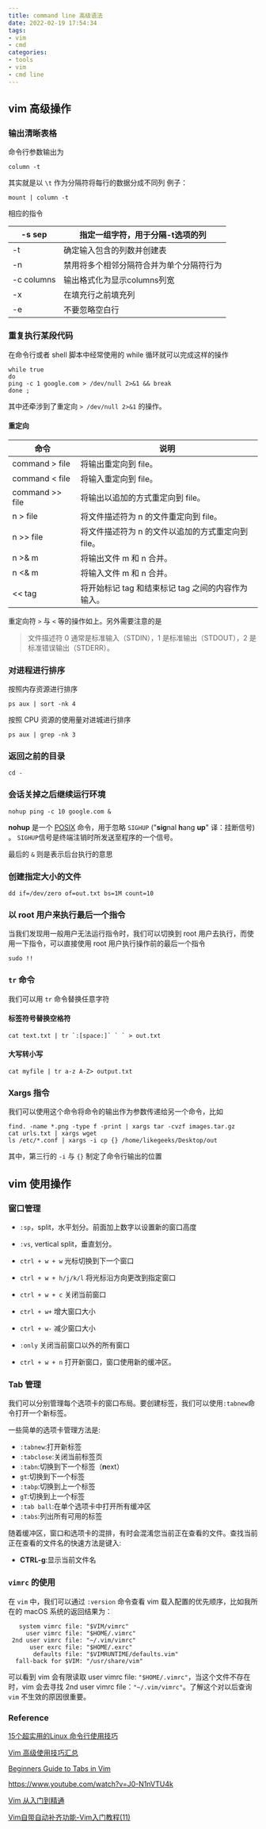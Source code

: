 ```yaml
---
title: command line 高级语法
date: 2022-02-19 17:54:34
tags: 
- vim
- cmd
categories:
- tools
- vim
- cmd line
---
```


## vim 高级操作

### 输出清晰表格

命令行参数输出为

```shell
column -t
```

其实就是以 `\t` 作为分隔符将每行的数据分成不同列
例子：

```
mount | column -t
```

相应的指令

| -s sep     | 指定一组字符，用于分隔-t选项的列    |
| ---------- | -------------------- |
| -t         | 确定输入包含的列数并创建表        |
| -n         | 禁用将多个相邻分隔符合并为单个分隔符行为 |
| -c columns | 输出格式化为显示columns列宽    |
| -x         | 在填充行之前填充列            |
| -e         | 不要忽略空白行              |

### 重复执行某段代码

在命令行或者 shell 脚本中经常使用的 while 循环就可以完成这样的操作

```shell
while true
do 
ping -c 1 google.com > /dev/null 2>&1 && break
done ;
```

其中还牵涉到了重定向 `> /dev/null 2>&1` 的操作。

#### 重定向

| 命令              | 说明                             |
| --------------- | ------------------------------ |
| command > file  | 将输出重定向到 file。                  |
| command < file  | 将输入重定向到 file。                  |
| command >> file | 将输出以追加的方式重定向到 file。            |
| n > file        | 将文件描述符为 n 的文件重定向到 file。        |
| n >> file       | 将文件描述符为 n 的文件以追加的方式重定向到 file。  |
| n >& m          | 将输出文件 m 和 n 合并。                |
| n <& m          | 将输入文件 m 和 n 合并。                |
| << tag          | 将开始标记 tag 和结束标记 tag 之间的内容作为输入。 |

重定向符 `>` 与 `<` 等的操作如上。另外需要注意的是

> 文件描述符 0 通常是标准输入（STDIN），1 是标准输出（STDOUT），2 是标准错误输出（STDERR）。

### 对进程进行排序

 按照内存资源进行排序 

```shell
ps aux | sort -nk 4
```

按照 CPU 资源的使用量对进城进行排序

```shell
ps aux | grep -nk 3
```

### 返回之前的目录

```shell
cd -
```

### 会话关掉之后继续运行环境

```shell
nohup ping -c 10 google.com &
```

 **nohup** 是一个 [POSIX](https://zh.wikipedia.org/wiki/%E5%8F%AF%E7%A7%BB%E6%A4%8D%E6%93%8D%E4%BD%9C%E7%B3%BB%E7%BB%9F%E6%8E%A5%E5%8F%A3 "可移植操作系统接口") 命令，用于忽略 `SIGHUP` ("**sig**nal **h**ang **up**" 译：挂断信号) 。 `SIGHUP`信号是终端注销时所发送至程序的一个信号。

最后的 `&` 则是表示后台执行的意思

### 创建指定大小的文件

```shell
dd if=/dev/zero of=out.txt bs=1M count=10
```

### 以 root 用户来执行最后一个指令

当我们发现用一般用户无法运行指令时，我们可以切换到 root 用户去执行，而使用一下指令，可以直接使用 root 用户执行操作前的最后一个指令

```shell
sudo !!
```

### `tr` 命令

我们可以用 `tr` 命令替换任意字符

#### 标签符号替换空格符

```shell
cat text.txt | tr `:[space:]` ` ` > out.txt
```

#### 大写转小写

```shell
cat myfile | tr a-z A-Z> output.txt
```

### Xargs 指令

我们可以使用这个命令将命令的输出作为参数传递给另一个命令，比如

```shell
find. -name *.png -type f -print | xargs tar -cvzf images.tar.gz
cat urls.txt | xargs wget
ls /etc/*.conf | xargs -i cp {} /home/likegeeks/Desktop/out
```

其中，第三行的 `-i` 与 `{}` 制定了命令行输出的位置

## vim 使用操作

### 窗口管理

- `:sp`，split，水平划分。前面加上数字以设置新的窗口高度

- `:vs`, vertical split，垂直划分。

- `ctrl + w + w` 光标切换到下一个窗口

- `ctrl + w + h/j/k/l` 将光标沿方向更改到指定窗口

- `ctrl + w + c` 关闭当前窗口

- `ctrl + w+` 增大窗口大小

- `ctrl + w-` 减少窗口大小

- `:only` 关闭当前窗口以外的所有窗口

- `ctrl + w + n` 打开新窗口，窗口使用新的缓冲区。

### Tab 管理

我们可以分别管理每个选项卡的窗口布局。要创建标签，我们可以使用`:tabnew`命令打开一个新标签。

一些简单的选项卡管理方法是:

- `:tabnew`:打开新标签
- `:tabclose`:关闭当前标签页
- `:tabn`:切换到下一个标签（**n**ext）
- `gt`:切换到下一个标签
- `:tabp`:切换到上一个标签
- `gT`:切换到上一个标签
- `:tab ball`:在单个选项卡中打开所有缓冲区
- `:tabs`:列出所有可用的标签

随着缓冲区，窗口和选项卡的混排，有时会混淆您当前正在查看的文件。查找当前正在查看的文件名的快速方法是键入:

- **CTRL-g**:显示当前文件名

### `vimrc` 的使用

在 `vim` 中，我们可以通过 `:version` 命令查看 vim 载入配置的优先顺序，比如我所在的 macOS 系统的返回结果为：

```shell
   system vimrc file: "$VIM/vimrc"
     user vimrc file: "$HOME/.vimrc"
 2nd user vimrc file: "~/.vim/vimrc"
      user exrc file: "$HOME/.exrc"
       defaults file: "$VIMRUNTIME/defaults.vim"
  fall-back for $VIM: "/usr/share/vim"
```

可以看到 vim 会有限读取 user vimrc file: `"$HOME/.vimrc"`，当这个文件不存在时，vim 会去寻找 2nd user vimrc file：`"~/.vim/vimrc"`。了解这个对以后查询 `vim` 不生效的原因很重要。

### Reference

[15个超实用的Linux 命令行使用技巧](https://zhuanlan.zhihu.com/p/47383299)

[Vim 高级使用技巧汇总](https://zhuanlan.zhihu.com/p/90721457)

[Beginners Guide to Tabs in Vim](https://webdevetc.com/blog/tabs-in-vim/)

https://www.youtube.com/watch?v=J0-N1nVTU4k

[Vim 从入门到精通](https://github.com/wsdjeg/vim-galore-zh_cn#%E4%BB%80%E4%B9%88%E6%98%AF-vim)

[Vim自带自动补齐功能-Vim入门教程(11)](https://vimjc.com/vim-auto-complement.html)
